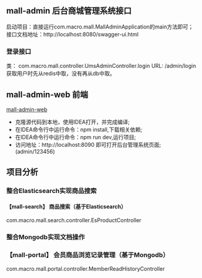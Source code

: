 ## mall-admin  后台商城管理系统接口
启动项目：直接运行com.macro.mall.MallAdminApplication的main方法即可；
接口文档地址：http://localhost:8080/swagger-ui.html


### 登录接口
类： com.macro.mall.controller.UmsAdminController.login
URL: /admin/login
获取用户时先从redis中取，没有再从db中取。


## mall-admin-web 前端
[mall-admin-web](https://github.com/macrozheng/mall-admin-web)
* 克隆源代码到本地，使用IDEA打开，并完成编译;
* 在IDEA命令行中运行命令：npm install,下载相关依赖;
* 在IDEA命令行中运行命令：npm run dev,运行项目;
* 访问地址：http://localhost:8090 即可打开后台管理系统页面;(admin/123456)


## 项目分析
### 整合Elasticsearch实现商品搜索
#### 【mall-search】 商品搜索（基于Elasticsearch）
com.macro.mall.search.controller.EsProductController

### 整合Mongodb实现文档操作
### 【mall-portal】 会员商品浏览记录管理（基于Mongodb）
com.macro.mall.portal.controller.MemberReadHistoryController
